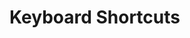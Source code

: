 # Keyboard Shortcuts





<lively-script><script>
var extractShortCuts = (async function(url){
  var content = await fetch(url).then(r => r.text())  
  return <ul>{...
    content.split("\n")
      .filter(ea => ea.match(/#KeyboardShortcut/))
      .map(ea => <li>{ea.replace(/.*#KeyboardShortcut /,"")}</li>)
  }</ul>
})

var result = <div>
  <h2>Global Shortcuts</h2>
  {extractShortCuts(lively4url + "/src/client/keys.js")}
  <h2>Code Mirror Shortcuts</h2>
  {extractShortCuts(lively4url + "/src/components/widgets/lively-code-mirror.js")}
  <h2>Module Specific Shortcuts</h2>
  {extractShortCuts(lively4url + "/src/client/expose.js")}
  {extractShortCuts(lively4url + "/src/client/graffle.js")}
</div>

result
</script><lively-script>